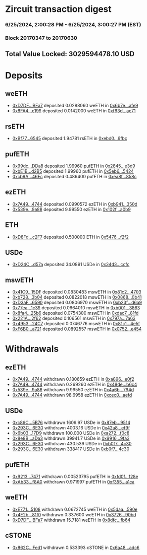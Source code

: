 # Zircuit transaction digest
### 6/25/2024, 2:00:28 PM - 6/25/2024, 3:00:27 PM (EST)
### Block 20170347 to 20170630

## Total Value Locked: 3029594478.10 USD

# Deposits
## weETH
- [0xD7DF...BFa7](https://etherscan.io/address/0xD7DF7E085214743530afF339aFC420c7c720BFa7) deposited 0.0288060 weETH in [0x6b7e...afe9](https://etherscan.io/tx/0xD7DF7E085214743530afF339aFC420c7c720BFa7)
- [0x8FA4...c199](https://etherscan.io/address/0x8FA46b9F37780B4B3193a2Ad81d2a22E9AFEc199) deposited 0.0142000 weETH in [0xf63d...ae71](https://etherscan.io/tx/0x8FA46b9F37780B4B3193a2Ad81d2a22E9AFEc199)
## rsETH
- [0xBf77...6545](https://etherscan.io/address/0xBf77Fd028Bbf9bcC83BDA6e082EF60e563346545) deposited 1.94781 rsETH in [0xebd0...6fbc](https://etherscan.io/tx/0xBf77Fd028Bbf9bcC83BDA6e082EF60e563346545)
## pufETH
- [0x99dc...DDa8](https://etherscan.io/address/0x99dc483A639144Df057221676a575345d5cCDDa8) deposited 1.99960 pufETH in [0x2845...e3d9](https://etherscan.io/tx/0x99dc483A639144Df057221676a575345d5cCDDa8)
- [0xbE1B...d2B5](https://etherscan.io/address/0xbE1BD1521f26FdadC9402F0e59236f36a943d2B5) deposited 1.99960 pufETH in [0x5eb6...5424](https://etherscan.io/tx/0xbE1BD1521f26FdadC9402F0e59236f36a943d2B5)
- [0xcb9A...46Ec](https://etherscan.io/address/0xcb9A9a8a0f2A889D5F649258F88EAF84202046Ec) deposited 0.486400 pufETH in [0xea8f...858c](https://etherscan.io/tx/0xcb9A9a8a0f2A889D5F649258F88EAF84202046Ec)
## ezETH
- [0x7A49...4744](https://etherscan.io/address/0x7A493Be5c2ce014cD049Bf178a1ac0Db1B434744) deposited 0.0990572 ezETH in [0xb941...350d](https://etherscan.io/tx/0x7A493Be5c2ce014cD049Bf178a1ac0Db1B434744)
- [0x539e...9a88](https://etherscan.io/address/0x539edd96b903c6bfDA5A54a28A74a85432309a88) deposited 9.99550 ezETH in [0x102f...a0b9](https://etherscan.io/tx/0x539edd96b903c6bfDA5A54a28A74a85432309a88)
## ETH
- [0xD8Fd...c2F7](https://etherscan.io/address/0xD8FdB9582Ca645d6645ABe4885b8DB8d217Cc2F7) deposited 0.500000 ETH in [0x5476...f2f2](https://etherscan.io/tx/0xD8FdB9582Ca645d6645ABe4885b8DB8d217Cc2F7)
## USDe
- [0xD24C...d57a](https://etherscan.io/address/0xD24Cfe2d0fa81369ca6291c28ac5426e16B6d57a) deposited 34.0891 USDe in [0x34d3...ccfc](https://etherscan.io/tx/0xD24Cfe2d0fa81369ca6291c28ac5426e16B6d57a)
## mswETH
- [0x41C9...15DF](https://etherscan.io/address/0x41C96F768891F80Bc80fca45b7035682134315DF) deposited 0.0830483 mswETH in [0x81c2...4703](https://etherscan.io/tx/0x41C96F768891F80Bc80fca45b7035682134315DF)
- [0xb728...3b04](https://etherscan.io/address/0xb7287669B20578f97ef79B95e6E3f4fe0B083b04) deposited 0.0822018 mswETH in [0x0868...0b41](https://etherscan.io/tx/0xb7287669B20578f97ef79B95e6E3f4fe0B083b04)
- [0xD3aF...6590](https://etherscan.io/address/0xD3aF69555aF5567546feeA79396c91ae6FBF6590) deposited 0.0806970 mswETH in [0xb23f...d6a9](https://etherscan.io/tx/0xD3aF69555aF5567546feeA79396c91ae6FBF6590)
- [0x77ea...1c39](https://etherscan.io/address/0x77eaB3B51ad7d6597589b93258D6FBbEC4741c39) deposited 0.0664010 mswETH in [0xb001...3863](https://etherscan.io/tx/0x77eaB3B51ad7d6597589b93258D6FBbEC4741c39)
- [0x8fa4...25b6](https://etherscan.io/address/0x8fa46D4B527734F0Ee0aa23722279C2FC60325b6) deposited 0.0754300 mswETH in [0xdac7...81fd](https://etherscan.io/tx/0x8fa46D4B527734F0Ee0aa23722279C2FC60325b6)
- [0x221A...2f62](https://etherscan.io/address/0x221A9b790d997431b99bbF3EB761035063Df2f62) deposited 0.106561 mswETH in [0x797a...7a63](https://etherscan.io/tx/0x221A9b790d997431b99bbF3EB761035063Df2f62)
- [0x4953...24C7](https://etherscan.io/address/0x495311ce41d96824E57547EE6124fE5BF47424C7) deposited 0.0746776 mswETH in [0x81c1...4e5f](https://etherscan.io/tx/0x495311ce41d96824E57547EE6124fE5BF47424C7)
- [0xF6B0...a721](https://etherscan.io/address/0xF6B0272Bcd89305063Fc1be45751d456D052a721) deposited 0.0892557 mswETH in [0x0752...e454](https://etherscan.io/tx/0xF6B0272Bcd89305063Fc1be45751d456D052a721)
# Withdrawals
## ezETH
- [0x7A49...4744](https://etherscan.io/address/0x7A493Be5c2ce014cD049Bf178a1ac0Db1B434744) withdrawn 0.180659 ezETH in [0xa896...e0f2](https://etherscan.io/tx/0x7A493Be5c2ce014cD049Bf178a1ac0Db1B434744)
- [0x7A49...4744](https://etherscan.io/address/0x7A493Be5c2ce014cD049Bf178a1ac0Db1B434744) withdrawn 0.269260 ezETH in [0x48de...b6c4](https://etherscan.io/tx/0x7A493Be5c2ce014cD049Bf178a1ac0Db1B434744)
- [0x539e...9a88](https://etherscan.io/address/0x539edd96b903c6bfDA5A54a28A74a85432309a88) withdrawn 9.99550 ezETH in [0x4a6b...794d](https://etherscan.io/tx/0x539edd96b903c6bfDA5A54a28A74a85432309a88)
- [0x7A49...4744](https://etherscan.io/address/0x7A493Be5c2ce014cD049Bf178a1ac0Db1B434744) withdrawn 98.6958 ezETH in [0xcec0...aefd](https://etherscan.io/tx/0x7A493Be5c2ce014cD049Bf178a1ac0Db1B434744)
## USDe
- [0xc86C...5B76](https://etherscan.io/address/0xc86C1396B3f600102B5A9fBE4bf7C46cDee85B76) withdrawn 1609.97 USDe in [0x87eb...9514](https://etherscan.io/tx/0xc86C1396B3f600102B5A9fBE4bf7C46cDee85B76)
- [0x293C...6E30](https://etherscan.io/address/0x293C6937D8D82e05B01335F7B33FBA0c8e256E30) withdrawn 4003.16 USDe in [0x42a8...ef9f](https://etherscan.io/tx/0x293C6937D8D82e05B01335F7B33FBA0c8e256E30)
- [0x6b03...17D9](https://etherscan.io/address/0x6b034315adFDC28CD7B8dEcAf5b733be557b17D9) withdrawn 100.000 USDe in [0xa272...f0c8](https://etherscan.io/tx/0x6b034315adFDC28CD7B8dEcAf5b733be557b17D9)
- [0x8e8B...aDa3](https://etherscan.io/address/0x8e8B09D12eA6763d8365F3A7Daef0561bdaFaDa3) withdrawn 39941.7 USDe in [0x9916...9fa3](https://etherscan.io/tx/0x8e8B09D12eA6763d8365F3A7Daef0561bdaFaDa3)
- [0x293C...6E30](https://etherscan.io/address/0x293C6937D8D82e05B01335F7B33FBA0c8e256E30) withdrawn 430.539 USDe in [0xb0f7...4c30](https://etherscan.io/tx/0x293C6937D8D82e05B01335F7B33FBA0c8e256E30)
- [0x293C...6E30](https://etherscan.io/address/0x293C6937D8D82e05B01335F7B33FBA0c8e256E30) withdrawn 338417 USDe in [0xb0f7...4c30](https://etherscan.io/tx/0x293C6937D8D82e05B01335F7B33FBA0c8e256E30)
## pufETH
- [0x9213...7471](https://etherscan.io/address/0x9213f2cfa2FD142A6aA1844CE688Bf3873a97471) withdrawn 0.00523795 pufETH in [0xfd0f...f28e](https://etherscan.io/tx/0x9213f2cfa2FD142A6aA1844CE688Bf3873a97471)
- [0xAb33...f8A0](https://etherscan.io/address/0xAb339edAb2D9BF0e50AE5bA62914F645039bf8A0) withdrawn 0.971997 pufETH in [0xf355...a1ca](https://etherscan.io/tx/0xAb339edAb2D9BF0e50AE5bA62914F645039bf8A0)
## weETH
- [0xE771...5108](https://etherscan.io/address/0xE771630F63117fcDf2D7d3f6C8035Fc6884A5108) withdrawn 0.0672745 weETH in [0x5daa...590e](https://etherscan.io/tx/0xE771630F63117fcDf2D7d3f6C8035Fc6884A5108)
- [0x4E2b...81f0](https://etherscan.io/address/0x4E2b93800fF2e3049b0E8dccD2212dA035aB81f0) withdrawn 0.337600 weETH in [0x3726...90bd](https://etherscan.io/tx/0x4E2b93800fF2e3049b0E8dccD2212dA035aB81f0)
- [0xD7DF...BFa7](https://etherscan.io/address/0xD7DF7E085214743530afF339aFC420c7c720BFa7) withdrawn 15.7181 weETH in [0x8dfc...fb64](https://etherscan.io/tx/0xD7DF7E085214743530afF339aFC420c7c720BFa7)
## cSTONE
- [0x862C...Fed1](https://etherscan.io/address/0x862C99D945D80794C79d7De380DC629aa4B0Fed1) withdrawn 0.533393 cSTONE in [0x6a48...adc6](https://etherscan.io/tx/0x862C99D945D80794C79d7De380DC629aa4B0Fed1)
